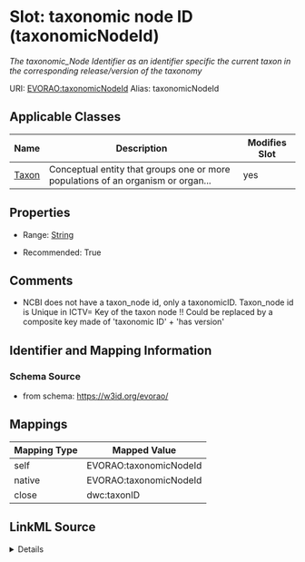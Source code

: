 

# Slot: taxonomic node ID (taxonomicNodeId) 


_The taxonomic_Node Identifier as an identifier specific the current taxon in the corresponding release/version of the taxonomy_





URI: [EVORAO:taxonomicNodeId](https://w3id.org/evorao/taxonomicNodeId)
Alias: taxonomicNodeId

<!-- no inheritance hierarchy -->





## Applicable Classes

| Name | Description | Modifies Slot |
| --- | --- | --- |
| [Taxon](Taxon.md) | Conceptual entity that groups one or more populations of an organism or organ... |  yes  |







## Properties

* Range: [String](String.md)

* Recommended: True





## Comments

* NCBI does not have a taxon_node id, only a taxonomicID. Taxon_node id is Unique  in ICTV= Key of the taxon node !! Could be replaced by a composite key made of 'taxonomic ID' + 'has version'

## Identifier and Mapping Information







### Schema Source


* from schema: https://w3id.org/evorao/




## Mappings

| Mapping Type | Mapped Value |
| ---  | ---  |
| self | EVORAO:taxonomicNodeId |
| native | EVORAO:taxonomicNodeId |
| close | dwc:taxonID |




## LinkML Source

<details>
```yaml
name: taxonomicNodeId
description: The taxonomic_Node Identifier as an identifier specific the current taxon
  in the corresponding release/version of the taxonomy
title: taxonomic node ID
comments:
- NCBI does not have a taxon_node id, only a taxonomicID. Taxon_node id is Unique  in
  ICTV= Key of the taxon node !! Could be replaced by a composite key made of 'taxonomic
  ID' + 'has version'
from_schema: https://w3id.org/evorao/
close_mappings:
- dwc:taxonID
rank: 1000
alias: taxonomicNodeId
domain_of:
- Taxon
range: string
required: false
recommended: true
multivalued: false

```
</details>